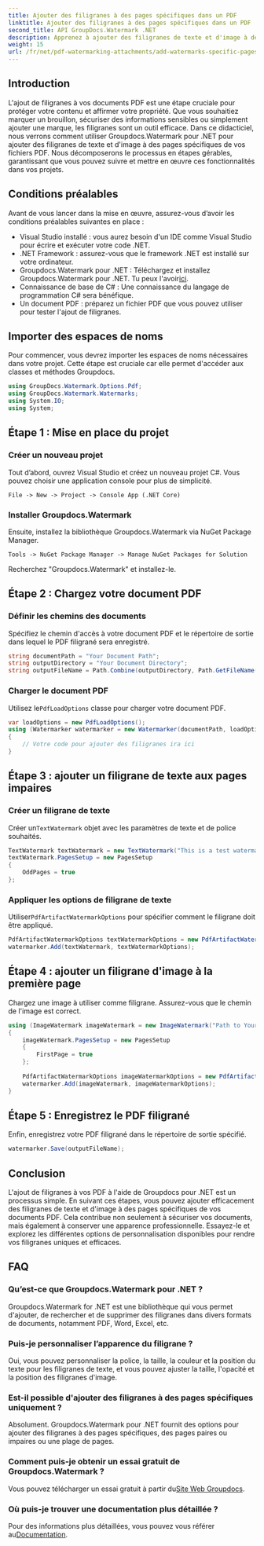 ```yaml
---
title: Ajouter des filigranes à des pages spécifiques dans un PDF
linktitle: Ajouter des filigranes à des pages spécifiques dans un PDF
second_title: API GroupDocs.Watermark .NET
description: Apprenez à ajouter des filigranes de texte et d'image à des pages spécifiques dans des PDF à l'aide de Groupdocs pour .NET. Suivez notre guide détaillé pour sécuriser vos documents.
weight: 15
url: /fr/net/pdf-watermarking-attachments/add-watermarks-specific-pages-pdf/
---
```

## Introduction
L'ajout de filigranes à vos documents PDF est une étape cruciale pour protéger votre contenu et affirmer votre propriété. Que vous souhaitiez marquer un brouillon, sécuriser des informations sensibles ou simplement ajouter une marque, les filigranes sont un outil efficace. Dans ce didacticiel, nous verrons comment utiliser Groupdocs.Watermark pour .NET pour ajouter des filigranes de texte et d'image à des pages spécifiques de vos fichiers PDF. Nous décomposerons le processus en étapes gérables, garantissant que vous pouvez suivre et mettre en œuvre ces fonctionnalités dans vos projets.
## Conditions préalables
Avant de vous lancer dans la mise en œuvre, assurez-vous d’avoir les conditions préalables suivantes en place :
- Visual Studio installé : vous aurez besoin d'un IDE comme Visual Studio pour écrire et exécuter votre code .NET.
- .NET Framework : assurez-vous que le framework .NET est installé sur votre ordinateur.
-  Groupdocs.Watermark pour .NET : Téléchargez et installez Groupdocs.Watermark pour .NET. Tu peux l'avoir[ici](https://releases.groupdocs.com/Watermark/net/).
- Connaissance de base de C# : Une connaissance du langage de programmation C# sera bénéfique.
- Un document PDF : préparez un fichier PDF que vous pouvez utiliser pour tester l'ajout de filigranes.
## Importer des espaces de noms
Pour commencer, vous devrez importer les espaces de noms nécessaires dans votre projet. Cette étape est cruciale car elle permet d'accéder aux classes et méthodes Groupdocs.
```csharp
using GroupDocs.Watermark.Options.Pdf;
using GroupDocs.Watermark.Watermarks;
using System.IO;
using System;
```
## Étape 1 : Mise en place du projet
### Créer un nouveau projet
Tout d’abord, ouvrez Visual Studio et créez un nouveau projet C#. Vous pouvez choisir une application console pour plus de simplicité.
```plaintext
File -> New -> Project -> Console App (.NET Core)
```
### Installer Groupdocs.Watermark
Ensuite, installez la bibliothèque Groupdocs.Watermark via NuGet Package Manager.
```plaintext
Tools -> NuGet Package Manager -> Manage NuGet Packages for Solution
```
Recherchez "Groupdocs.Watermark" et installez-le.
## Étape 2 : Chargez votre document PDF
### Définir les chemins des documents
Spécifiez le chemin d'accès à votre document PDF et le répertoire de sortie dans lequel le PDF filigrané sera enregistré.
```csharp
string documentPath = "Your Document Path";
string outputDirectory = "Your Document Directory";
string outputFileName = Path.Combine(outputDirectory, Path.GetFileName(documentPath));
```
### Charger le document PDF
 Utilisez le`PdfLoadOptions` classe pour charger votre document PDF.
```csharp
var loadOptions = new PdfLoadOptions();
using (Watermarker watermarker = new Watermarker(documentPath, loadOptions))
{
    // Votre code pour ajouter des filigranes ira ici
}
```
## Étape 3 : ajouter un filigrane de texte aux pages impaires
### Créer un filigrane de texte
 Créer un`TextWatermark` objet avec les paramètres de texte et de police souhaités.
```csharp
TextWatermark textWatermark = new TextWatermark("This is a test watermark", new Font("Arial", 8));
textWatermark.PagesSetup = new PagesSetup
{
    OddPages = true
};
```
### Appliquer les options de filigrane de texte
 Utiliser`PdfArtifactWatermarkOptions` pour spécifier comment le filigrane doit être appliqué.
```csharp
PdfArtifactWatermarkOptions textWatermarkOptions = new PdfArtifactWatermarkOptions();
watermarker.Add(textWatermark, textWatermarkOptions);
```
## Étape 4 : ajouter un filigrane d'image à la première page
Chargez une image à utiliser comme filigrane. Assurez-vous que le chemin de l'image est correct.
```csharp
using (ImageWatermark imageWatermark = new ImageWatermark("Path to Your Image"))
{
    imageWatermark.PagesSetup = new PagesSetup
    {
        FirstPage = true
    };
    
    PdfArtifactWatermarkOptions imageWatermarkOptions = new PdfArtifactWatermarkOptions();
    watermarker.Add(imageWatermark, imageWatermarkOptions);
}
```
## Étape 5 : Enregistrez le PDF filigrané
Enfin, enregistrez votre PDF filigrané dans le répertoire de sortie spécifié.
```csharp
watermarker.Save(outputFileName);
```
## Conclusion
L'ajout de filigranes à vos PDF à l'aide de Groupdocs pour .NET est un processus simple. En suivant ces étapes, vous pouvez ajouter efficacement des filigranes de texte et d'image à des pages spécifiques de vos documents PDF. Cela contribue non seulement à sécuriser vos documents, mais également à conserver une apparence professionnelle. Essayez-le et explorez les différentes options de personnalisation disponibles pour rendre vos filigranes uniques et efficaces.
## FAQ
### Qu’est-ce que Groupdocs.Watermark pour .NET ?
Groupdocs.Watermark for .NET est une bibliothèque qui vous permet d'ajouter, de rechercher et de supprimer des filigranes dans divers formats de documents, notamment PDF, Word, Excel, etc.
### Puis-je personnaliser l’apparence du filigrane ?
Oui, vous pouvez personnaliser la police, la taille, la couleur et la position du texte pour les filigranes de texte, et vous pouvez ajuster la taille, l'opacité et la position des filigranes d'image.
### Est-il possible d'ajouter des filigranes à des pages spécifiques uniquement ?
Absolument. Groupdocs.Watermark pour .NET fournit des options pour ajouter des filigranes à des pages spécifiques, des pages paires ou impaires ou une plage de pages.
### Comment puis-je obtenir un essai gratuit de Groupdocs.Watermark ?
 Vous pouvez télécharger un essai gratuit à partir du[Site Web Groupdocs](https://releases.groupdocs.com/).
### Où puis-je trouver une documentation plus détaillée ?
 Pour des informations plus détaillées, vous pouvez vous référer au[Documentation](https://tutorials.groupdocs.com/Watermark/net/).
